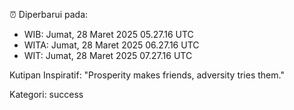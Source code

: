 ⏰ Diperbarui pada:
- WIB: Jumat, 28 Maret 2025 05.27.16 UTC
- WITA: Jumat, 28 Maret 2025 06.27.16 UTC
- WIT: Jumat, 28 Maret 2025 07.27.16 UTC

Kutipan Inspiratif:
"Prosperity makes friends, adversity tries them."


Kategori: success

